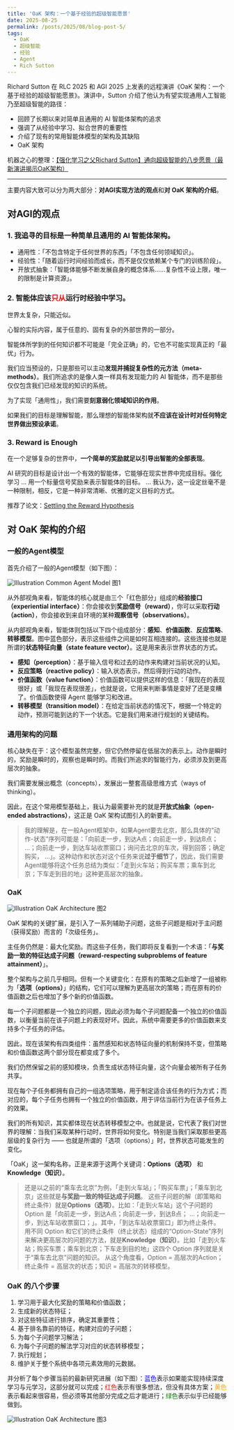 ```yaml
---
title: 'OaK 架构：一个基于经验的超级智能愿景'
date: 2025-08-25
permalink: /posts/2025/08/blog-post-5/
tags:
  - OaK
  - 超级智能
  - 经验
  - Agent
  - Rich Sutton
---
```


Richard Sutton 在 RLC 2025 和 AGI 2025 上发表的远程演讲《OaK 架构：一个基于经验的超级智能愿景》。演讲中，Sutton 介绍了他认为有望实现通用人工智能乃至超级智能的路径：
- 回顾了长期以来对简单且通用的 AI 智能体架构的追求
- 强调了从经验中学习、拟合世界的重要性
- 介绍了现有的常用智能体模型的架构及其缺陷
- OaK 架构

机器之心的整理：[【强化学习之父Richard Sutton】通向超级智能的八步愿景（最新演讲揭示OaK架构）](https://mp.weixin.qq.com/s/p9qj0SaOVptdVqiXAL8ezw?poc_token=HLDlpmijLCOShS_rCKZsDw59xBLluW_w6w9kuh2e)

---

主要内容大致可以分为两大部分：**对AGI实现方法的观点**和**对 OaK 架构的介绍**。

## 对AGI的观点

### 1. 我追寻的目标是一种简单且通用的 AI 智能体架构。

- 通用性：「不包含特定于任何世界的东西」「不包含任何领域知识」。
- 经验性：「随着运行时间经验而成长，而不是仅仅依赖某个专门的训练阶段」。
- 开放式抽象：「智能体能够不断发展自身的概念体系……复杂性不设上限，唯一的限制是计算资源」。

### 2. 智能体应该<font color=Red>只从</font>运行时经验中学习。

世界太复杂，只能近似。

心智的实际内容，属于任意的、固有复杂的外部世界的一部分。

智能体所学到的任何知识都不可能是「完全正确」的，它也不可能实现真正的「最优」行为。

我们应当预设的，只是那些可以主动**发现并捕捉复杂性的元方法（meta-methods）**。我们所追求的是像人类一样具有发现能力的 AI 智能体，而不是那些仅仅包含我们已经发现的知识的系统。

为了实现「通用性」，我们需要**刻意弱化领域知识的作用**。

如果我们的目标是理解智能，那么理想的智能体架构就**不应该在设计时对任何特定世界做出预设承诺**。

### 3. Reward is Enough

在一个足够复杂的世界中，**一个简单的奖励就足以引导出智能的全部表现**。

AI 研究的目标是设计出一个有效的智能体，它能够在现实世界中完成目标。强化学习 ... 用一个标量信号奖励来表示智能体的目标。 ... 我认为，这一设定丝毫不是一种限制，相反，它是一种非常清晰、优雅的定义目标的方式。

推荐了论文：[Settling the Reward Hypothesis](https://arxiv.org/abs/2212.10420)

## 对 OaK 架构的介绍

### 一般的Agent模型

首先介绍了一般的Agent模型（如下图）：

![Illustration Common Agent Model](/images/202508/oak-1.png)
图1

从外部视角来看，智能体的核心就是由三个「红色部分」组成的**经验接口（experiential interface）**：你会接收到**奖励信号（reward）**，你可以采取**行动（action）**，你会接收到来自环境的某种**观察信号（observations）**。

从内部视角来看，智能体则包括以下四个组成部分：**感知**、**价值函数**、**反应策略**、**转移模型**。图中蓝色部分，表示这些组件之间是如何互相连接的。这些连接也就是所谓的**状态特征向量（state feature vector）**。这是用来表示世界状态的方式。
- **感知（perception）**：基于输入信号和过去的动作来构建对当前状况的认知。
- **反应策略（reactive policy）**：输入状态表示，然后得到行动的动作。
- **价值函数（value function）**：价值函数可以提供这样的信息：「我现在的表现很好」或「我现在表现很差」，也就是说，它用来判断事情是变好了还是变糟了。价值函数使得 Agent 能够学习和改进。
- **转移模型（transition model）**：在给定当前状态的情况下，根据一个特定的动作，预测可能到达的下一个状态。它是我们用来进行规划的关键结构。

### 通用架构的问题

核心缺失在于：这个模型虽然完整，但它仍然停留在低层次的表示上。动作是瞬时的，奖励是瞬时的，观察也是瞬时的。而我们所追求的智能行为，必须涉及到更高层次的抽象。

我们需要发展出概念（concepts），发展出一整套高级思维方式（ways of thinking）。

因此，在这个常用模型基础上，我认为最需要补充的就是**开放式抽象（open-ended abstractions）**，这正是 OaK 架构试图引入的新要素。

> 我的理解是，在一般Agent框架中，如果Agent要去北京，那么具体的“动作-状态”序列可能是：「向前走一步，到达A点；向前走一步，到达B点； ...；向前走一步，到达车站收票窗口；询问去北京的车次，得到回答；确定购买， ...」。这种动作和状态对这个任务来说**过于细节**了，因此，我们需要Agent能够将这个任务总结为类似：「走到火车站；购买车票；乘车到北京；下车走到目的地」这种更高层次的抽象。

### OaK

![Illustration OaK Architecture](/images/202508/oak-2.png)
图2

OaK 架构的关键扩展，是引入了一系列辅助子问题，这些子问题是相对于主问题（获得奖励）而言的「次级任务」。

主任务仍然是：最大化奖励。而这些子任务，我们即将反复看到一个术语：「**与奖励一致的特征达成子问题（reward-respecting subproblems of feature attainment）**」。

整个架构与之前几乎相同。但有一个关键变化：在原有的策略之后新增了一组被称为「**选项（options）**」的结构，它们可以理解为更高层次的策略；而在原有的价值函数之后也增加了多个新的价值函数。

每一个子问题都是一个独立的问题，因此必须为每个子问题配备一个独立的价值函数，以衡量当前在该子问题上的表现好坏。因此，系统中需要更多的价值函数来支持多个子任务的评估。

因此，现在该架构有四类组件：虽然感知和状态特征向量的机制保持不变，但策略和价值函数这两个部分现在都变成了多个。

我们仍然保留之前的感知模块，负责生成状态特征向量，这个向量会被所有子任务共享。

现在每个子任务都拥有自己的一组选项策略，用于制定适合该任务的行为方式；而对应的，每个子任务也拥有一个独立的价值函数，用于评估当前行为在该子任务上的效果。

我们的所有知识，其实都体现在状态转移模型之中。也就是说，它代表了我们对世界的理解：当我们采取某种行动时，世界将如何变化。特别是当我们采取那些更高层级的复杂行为 —— 也就是所谓的「选项（options）」时，世界状态可能发生的变化。

「OaK」这一架构名称，正是来源于这两个关键词：**Options（选项）** 和 **Knowledge（知识）**。

> 还是以之前的“乘车去北京”为例，「走到火车站」；「购买车票」；「乘车到北京」这些就是**与奖励一致的特征达成子问题**。
> 这些子问题的解（即策略和终止条件）就是**Options（选项）**。比如：「走到火车站」这个子问题的 Option 是「向前走一步，到达A点；向前走一步，到达B点； ...；向前走一步，到达车站收票窗口；」。其中，「到达车站收票窗口」即为终止条件。
> 用不同 Option 和它们的终止条件（终止状态）组成的“Option-State”序列来解决更高层次的问题的方法，就是**Knowledge（知识）**。比如「走到火车站；购买车票；乘车到北京；下车走到目的地」这四个 Option 序列就是关于“乘车去北京”问题的知识。
> 从这个角度看，Option = 高层次的Action；终止条件 = 高层次的状态；知识 = 高层次的转移模型。

### OaK 的八个步骤

1. 学习用于最大化奖励的策略和价值函数；
2. 生成新的状态特征；
3. 对这些特征进行排序，确定其重要性；
4. 基于排名靠前的特征，构建对应的子问题；
5. 为每个子问题学习解法；
6. 为每个子问题的解法学习对应的状态转移模型；
7. 执行规划；
8. 维护关于整个系统中各项元素效用的元数据。

并分析了每个步骤当前的最新研究进展（如下图）：<font color=Blue>蓝色</font>表示如果能实现持续深度学习与元学习，这部分就可以完成；<font color=Red>红色</font>表示有很多想法，但没有具体方案；<font color=Orange>黄色</font>表示看起来很容易，但必须等其他部分完成之后才能进行；<font color=Green>绿色</font>表示似乎已经能够做到。

![Illustration OaK Architecture](/images/202508/oak-3.png)
图3

